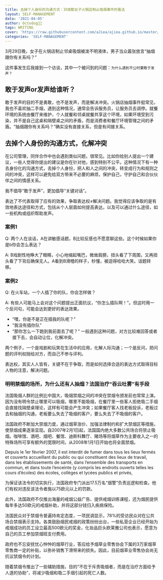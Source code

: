 ```yaml
---
title: 去掉个人身份的沟通方式：对成都女子火锅店制止吸烟事件的看法
layout: SELF-MANAGEMENT
data: '2021-04-05'
author: Octodog🐙🐶
tags: WRITING
cover: 'https://raw.githubusercontent.com/aJiea/ajiea.github.io/master/_posts/210405/COVER.JPG'
categories: 'SELF-MANAGEMENT'
---
```


3月29日晚，女子在火锅店制止邻桌吸烟被泼不明液体，男子当众嚣张放言“抽烟跟你有关系吗？”

这件事发生后我接到一个访谈，其中一个被问到的问题：``为什么遇到不公时要敢于发声？``

## 敢于发声or发声给谁听？
敢于发声的目的不是勇敢，也不是发声，而是解决冲突。火锅店抽烟事件挺常见，我也不喜欢抽二手烟，遇到这种情况，通常会告诉服务员，让服务员去调停。就餐环境的系统由餐厅来维护，个人就餐和邻桌就餐共享这个环境，如果环境受到污染，并不是自己这桌和隔壁桌之间的矛盾，而是消费者和餐厅环境管理之间的矛盾。“抽烟跟你有关系吗？”确实没有直接关系，但是有间接关系。

## 去掉个人身份的沟通方式，化解冲突
在公司管理，同伴合作中也会遇到类似问题，很常见。比如你给别人提出一个建议，一些人觉得你提出的建议是你在针对他，感到特别不公平。这种情况下有一种去身份化的沟通方式，去掉个人身份，把人和人之间的冲突，转变成行为和规则之间的冲突，这样可以避免给双方带来不必要的麻烦，保护自己，守护自己和合伙伙伴之间的情感关系。

我不倡导“敢于发声”，更加倡导“关键对话”。

表达了不代表取得了应有的效果，争取表达权≠解决问题。我觉得应该争取的是有效地表达途径和方式，包括从个人层面如何提高表达，以及可以通过什么途径，如一些机构或组织帮助发声。

### 案例1
Q: 两个人在谈话，A在讲敏感话题，B比较反感也不愿意聊这些。这个时候如果你是b你会怎么表达？

A: B戏剧性地睁大了眼睛，小心地缩起嘴巴，微耸肩膀，扭头看了下周围，又再扭头看了下背后确保无人。A看到B滑稽的样子，秒懂，被逗得哈哈大笑。话题转移。

### 案例2
Q: 在火车站，一个人插了你的队，你会怎样做？

A: 有些人可能马上会对这个问题提出正面抗议，“你怎么插队啊！”。但这时用一个反问句，可能会达到更好的表达效果。
- “嘿，你是不是正在插我的队呢？”
- “我没有插你队”
- “那你怎么一下跑到我前面去了呢？”
一般遇到这种问题，对方比较难回答或者接下去，会自动让位，化解冲突。

两个例子，一个是戏剧和玩笑在生活中的应用，化解人际沟通；一个是反问，把问题的评判权抛给对方，而自己不参与评判。

表达权，其实人人皆有，关键不在于争取，而是如何选择合适的表达方式取得目标人物的注意，解决问题。

### 明明禁烟的场所，为什么还有人抽烟？法国治疗“吞云吐雾”有手段
法国吸烟人群的比例比中国大，吸烟禁烟之间的冲突在禁烟令颁发前也常常上演。因为没有明令禁止哪里可以吸烟，哪里不能吸烟，在餐厅里一些客人拒绝吸二手烟会直接找隔壁桌理论，这样有可能会产生冲突；如果餐厅客人找老板投诉，老板过去和抽烟的沟通，老板要么失去了吸烟的客户，要么失去了不吸烟的客户。

法国政府不断加大禁烟力度，通过烟草涨价、加强法律制约和扩大禁烟区等措施，使禁烟成果逐渐显现。自2007年2月1日起，法国国内绝大多数公共场合将禁止吸烟。咖啡馆、酒吧、烟吧、餐馆、迪斯科舞厅、赌场等将烟草作为主要收入之一的特殊场所可享有额外的宽限时间，从2008年1月1日开始也将全面禁烟。

Depuis le 1er février 2007, il est interdit de fumer dans tous les lieux fermés et couverts accueillant du public ou qui constituent des lieux de travail, dans les établissements de santé, dans l’ensemble des transports en commun, et dans toute l’enceinte (y compris les endroits ouverts telles les cours d’écoles) des écoles, collèges et lycées publics et privés, 

为保证该法令的切实执行，法国政府专门派出17.5万名“烟警”负责巡逻和检查。他们有权对违反该法令者施以75欧元以上的罚款。

此外，法国政府不仅推出海量的戒烟公益广告、提供戒烟训练课程，还为烟民提供每年多达50欧元的戒烟补助，并将这部分钱归入疾病保险。

法国民众对于禁烟令普遍持肯定态度，一项民调显示，78%的受访民众对在公共场合禁烟表示支持。各类鼓励烟民戒烟的政策纷纷出台，一些私营企业已经开始为戒烟成功的员工设立最高500欧元的奖金，化妆品巨头欧莱雅公司也表示，愿意为自己的员工参加禁烟班支付费用。

政府也不忘安抚忧心忡忡的烟草行业，答应给予烟草业零售协会下属的3万家烟草零售商一定的补贴，以弥补销售下滑带来的损失。因此，目前烟草业零售协会尚无抗议禁烟令的计划。

随着禁烟令推出了一些辅助措施，目的“不在于斥责吸烟者，而是在治疗方面给予人道的协助”，将减少吸烟和吸二手烟引起的死亡人数。
